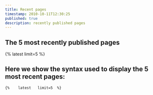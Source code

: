 ```yaml
---
title: Recent pages
timestamp: 2010-10-11T12:30:25
published: true
description: recently published pages
---
```


## The 5 most recently published pages

{%    latest   limit=5  %}


## Here we show the syntax used to display the 5 most recent pages:

```
{%    latest   limit=5  %}
```
